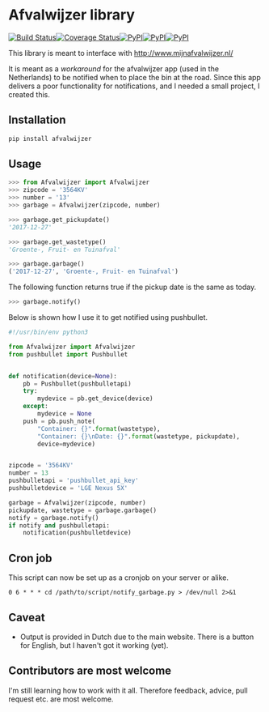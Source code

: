 # Afvalwijzer library
[![Build Status](https://travis-ci.org/bambam82/afvalwijzer.svg?branch=master)](https://travis-ci.org/bambam82/afvalwijzer)[![Coverage Status](https://coveralls.io/repos/github/bambam82/afvalwijzer/badge.svg)](https://coveralls.io/github/bambam82/afvalwijzer)[![PyPI](https://img.shields.io/pypi/v/nine.svg)](https://pypi.python.org/pypi/afvalwijzer)[![PyPI](https://img.shields.io/pypi/wheel/Django.svg)](https://pypi.python.org/pypi/afvalwijzer)[![PyPI](https://img.shields.io/pypi/pyversions/Django.svg)](https://pypi.python.org/pypi/afvalwijzer)

This library is meant to interface with http://www.mijnafvalwijzer.nl/

It is meant as a *workaround* for the afvalwijzer app (used in the Netherlands) to be notified when to place the bin at the road.
Since this app delivers a poor functionality for notifications, and I needed a small project, I created this.

## Installation
```bash
pip install afvalwijzer
```

## Usage
```python
>>> from Afvalwijzer import Afvalwijzer
>>> zipcode = '3564KV'
>>> number = '13'
>>> garbage = Afvalwijzer(zipcode, number)

>>> garbage.get_pickupdate()
'2017-12-27'

>>> garbage.get_wastetype()
'Groente-, Fruit- en Tuinafval'

>>> garbage.garbage()
('2017-12-27', 'Groente-, Fruit- en Tuinafval')

```

The following function returns true if the pickup date is the same as today.
```python
>>> garbage.notify()
```

Below is shown how I use it to get notified using pushbullet.
```python
#!/usr/bin/env python3

from Afvalwijzer import Afvalwijzer
from pushbullet import Pushbullet


def notification(device=None):
    pb = Pushbullet(pushbulletapi)
    try:
        mydevice = pb.get_device(device)
    except:
        mydevice = None
    push = pb.push_note(
        "Container: {}".format(wastetype),
        "Container: {}\nDate: {}".format(wastetype, pickupdate),
        device=mydevice)


zipcode = '3564KV'
number = 13
pushbulletapi = 'pushbullet_api_key'
pushbulletdevice = 'LGE Nexus 5X'

garbage = Afvalwijzer(zipcode, number)
pickupdate, wastetype = garbage.garbage()
notify = garbage.notify()
if notify and pushbulletapi:
	notification(pushbulletdevice)
```

## Cron job
This script can now be set up as a cronjob on your server or alike.

```cron
0 6 * * * cd /path/to/script/notify_garbage.py > /dev/null 2>&1
```

## Caveat
* Output is provided in Dutch due to the main website. There is a button for English, but I haven't got it working (yet).

## Contributors are most welcome
I'm still learning how to work with it all. Therefore feedback, advice, pull request etc. are most welcome.

